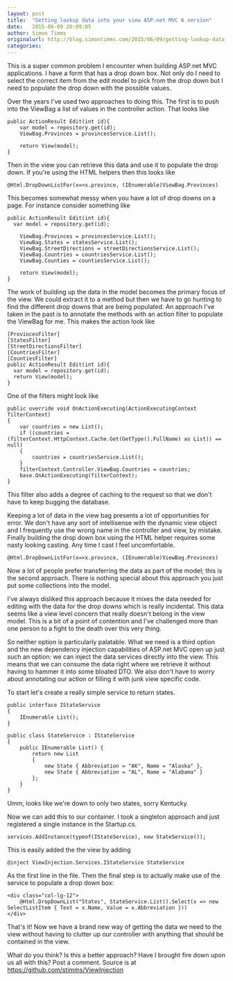 ```yaml
---
layout: post
title:  "Getting lookup data into your view ASP.net MVC 6 version"
date:   2015-06-09 20:09:05
author: Simon Timms
originalurl: http://blog.simontimms.com/2015/06/09/getting-lookup-data-into-you-view
categories:
---
```


This is a super common problem I encounter when building ASP.net MVC applications. I have a form that has a drop down box. Not only do I need to select the correct item from the edit model to pick from the drop down but I need to populate the drop down with the possible values.

Over the years I've used two approaches to doing this. The first is to push into the ViewBag a list of values in the controller action. That looks like

    public ActionResult Edit(int id){
        var model = repository.get(id);
        ViewBag.Provinces = provincesService.List();
    
        return View(model);
    }

Then in the view you can retrieve this data and use it to populate the drop down. If you're using the HTML helpers then this looks like

    @Html.DropDownListFor(x=>x.province, (IEnumerable)ViewBag.Provinces)

This becomes somewhat messy when you have a lot of drop downs on a page. For instance consider something like

    public ActionResult Edit(int id){
      var model = repository.get(id);
    
        ViewBag.Provinces = provincesService.List();
        ViewBag.States = statesService.List();
        ViewBag.StreetDirections = streetDirectionsService.List();
        ViewBag.Countries = countriesService.List();
        ViewBag.Counties = countiesService.List();
    
        return View(model);
    }

The work of building up the data in the model becomes the primary focus of the view. We could extract it to a method but then we have to go hunting to find the different drop downs that are being populated. An approach I've taken in the past is to annotate the methods with an action filter to populate the ViewBag for me. This makes the action look like

    [ProvincesFilter]
    [StatesFilter]
    [StreetDirectionsFilter]
    [CountriesFilter]
    [CountiesFilter]
    public ActionResult Edit(int id){
      var model = repository.get(id);
      return View(model);
    }

One of the filters might look like

    public override void OnActionExecuting(ActionExecutingContext filterContext)
    {
        var countries = new List();
        if ((countries = (filterContext.HttpContext.Cache.Get(GetType().FullName) as List)) == null)
        {
            countries = countriesService.List();
        }
        filterContext.Controller.ViewBag.Countries = countries;
        base.OnActionExecuting(filterContext);
    }

This filter also adds a degree of caching to the request so that we don't have to keep bugging the database.

Keeping a lot of data in the view bag presents a lot of opportunities for error. We don't have any sort of intellisense with the dynamic view object and I frequently use the wrong name in the controller and view, by mistake. Finally building the drop down box using the HTML helper requires some nasty looking casting. Any time I cast I feel uncomfortable.

    @Html.DropDownListFor(x=>x.province, (IEnumerable)ViewBag.Provinces)

Now a lot of people prefer transferring the data as part of the model; this is the second approach. There is nothing special about this approach you just put some collections into the model.

I've always disliked this approach because it mixes the data needed for editing with the data for the drop downs which is really incidental. This data seems like a view level concern that really doesn't belong in the view model. This is a bit of a point of contention and I've challenged more than one person to a fight to the death over this very thing.

So neither option is particularly palatable. What we need is a third option and the new dependency injection capabilities of ASP.net MVC open up just such an option: we can inject the data services directly into the view. This means that we can consume the data right where we retrieve it without having to hammer it into some bloated DTO. We also don't have to worry about annotating our action or filling it with junk view specific code.

To start let's create a really simple service to return states.

    public interface IStateService
    {
        IEnumerable List();
    }
    
    public class StateService : IStateService
    {
        public IEnumerable List() {
            return new List
            {
                new State { Abbreviation = "AK", Name = "Alaska" },
                new State { Abbreviation = "AL", Name = "Alabama" }
            };
        }
    }

Umm, looks like we're down to only two states, sorry Kentucky.

Now we can add this to our container. I took a singleton approach and just registered a single instance in the Startup.cs.

    services.AddInstance(typeof(IStateService), new StateService());

This is easily added the the view by adding

    @inject ViewInjection.Services.IStateService StateService

As the first line in the file. Then the final step is to actually make use of the service to populate a drop down box:

    <div class="col-lg-12">
        @Html.DropDownList("States", StateService.List().Select(x => new SelectListItem { Text = x.Name, Value = x.Abbreviation }))
    </div>

That's it! Now we have a brand new way of getting the data we need to the view without having to clutter up our controller with anything that should be contained in the view.

What do you think? Is this a better approach? Have I brought fire down upon us all with this? Post a comment. Source is at <https://github.com/stimms/ViewInjection>